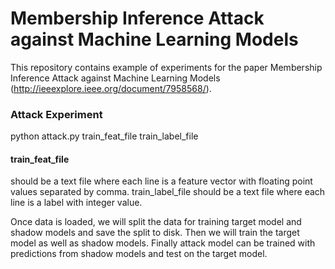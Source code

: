 # Membership Inference Attack against Machine Learning Models
This repository contains example of experiments for the paper Membership Inference Attack against Machine Learning Models (http://ieeexplore.ieee.org/document/7958568/). 

### Attack Experiment
python attack.py train_feat_file train_label_file

#### train_feat_file 
should be a text file where each line is a feature vector with floating point values separated by comma. 
train_label_file should be a text file where each line is a label with integer value. 

Once data is loaded, we will split the data for training target model and shadow models and save the split to disk. Then we will train the target model as well as shadow models. Finally attack model can be trained with predictions from shadow models and test on the target model. 
